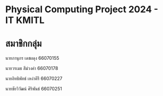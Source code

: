 # Physical Computing Project 2024 - IT KMITL

# สมาชิกกลุ่ม
  นายภานุกร เดชผดุง   66070155
  
  นายวรเมธ สีม่วงคำ    66070178
  
  นายอิทธิพัทธ์ เหง่าคีรี  66070227
  
  นายชัยวิวัฒน์ ศิริพันธ์   66070251
